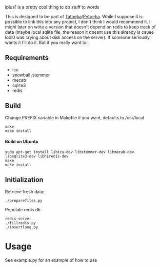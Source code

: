 iplus1 is a pretty cool thing to do stuff to words

This is designed to be part of [Tatoeba](http://tatoeba.org)/[Pytoeba](https://github.com/loolmeh/pytoeba-dev).
While I suppose it is possible to link this into any project, I don't think I would recommend it.
I might later on write a version that doesn't depend on redis to keep track of data (maybe local sqlite file, the reason it doesnt use this already is cause lool0 was crying about disk access on the server). If someone seriously wants it I`ll do it.
But if you really want to:

## Requirements
* icu
* [snowball-stemmer](http://snowball.tartarus.org/index.php)
* mecab
* sqlite3
* redis

## Build
Change PREFIX variable in Makefile if you want, defaults to /usr/local
```
make
make install
```


#### Build on Ubuntu
```
sudo apt-get install libicu-dev libstemmer-dev libmecab-dev libsqlite3-dev libhiredis-dev
make
make install
```

## Initialization

Retrieve fresh data:

```
./preparefiles.py
```

Populate redis db

```
redis-server
./fillredis.py
./insertlang.py
```

# Usage

See example.py for an example of how to use
